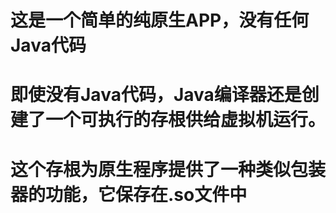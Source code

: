# 这是一个简单的纯原生APP，没有任何Java代码
# 即使没有Java代码，Java编译器还是创建了一个可执行的存根供给虚拟机运行。
# 这个存根为原生程序提供了一种类似包装器的功能，它保存在.so文件中